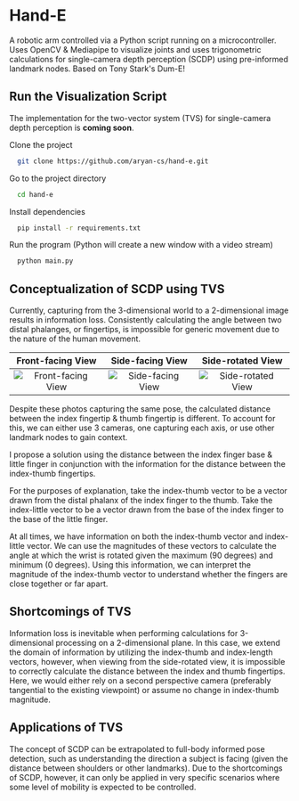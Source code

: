 
# Hand-E

A robotic arm controlled via a Python script running on a microcontroller. Uses OpenCV & Mediapipe to visualize joints and uses trigonometric calculations for single-camera depth perception (SCDP) using pre-informed landmark nodes. Based on Tony Stark's Dum-E!




## Run the Visualization Script

The implementation for the two-vector system (TVS) for single-camera depth perception is **coming soon**.

Clone the project

```bash
  git clone https://github.com/aryan-cs/hand-e.git
```

Go to the project directory

```bash
  cd hand-e
```

Install dependencies

```bash
  pip install -r requirements.txt
```

Run the program (Python will create a new window with a video stream)

```bash
  python main.py
```

## Conceptualization of SCDP using TVS

Currently, capturing from the 3-dimensional world to a 2-dimensional image results in information loss. Consistently calculating the angle between two distal phalanges, or fingertips, is impossible for generic movement due to the nature of the human movement. 

| Front-facing View | Side-facing View | Side-rotated View |
|     :---:      |     :---:      |     :---:      |
| ![Front-facing View](https://lh3.googleusercontent.com/pw/ABLVV87mhstnjihMCz4EVinAtFhgbtcIw81tEvO3Lp8i38D1dvaxPYEZXCso9pditwV4ZJcu_8_15m036LBl0cjNmS1LdwtkHGtqrvuJkmCA9RMrl5Sv6ZgKFya4hdWLnwEW82uzYdyfdjxUa47KX3QnbA-X7EtZcnPWOpbHoW5ERYAz840WksNvwlsT7arj5xdMcGALQ4Z9QIejdGfkyeJHKAF5pHtaCcWrwyjJL0i8ZEbHfsueEwxt4-5hFgyrfGiR7QV5luni6OqP53XjuLvOIMrDKZN-1c0FlN1CvJ8ANLBDHWhcWsPfDG2zsimnNx5F8zpspu7EiG7WGNbTANvUX0mcSOxsrke_JUnuARoj_EyWKZg-E6lbuCEFYscCPBNJjTsGq71Hs6Pdc-7UJX1-pAGl31EdyEmv8xykGSrPzNVGwLm5WqEKOD4Qc4S8RrU2IuKjjNnUuvP5nNn-u535Ea4a_V_OAEM3n_S2LhI_fYuBZlTqglWR6RZqJQGoLMEe8SfJeuMiFVoXkutRCMo8117CApHPUtJMZNnKuOb3riTkhHWj_k7PQ7cTlLSbWoZsxFkjNnr_opm2ilAa3UzekARiHIhk_5J9lIi2t8ssP1pb0cH98SERuP9Q-UM-LFqvpPgN875Yvlkyjl5onkrU5RCFQ5-HkqmL9DHt7OwbQI619s4xWnVD6yRvoDEgo6cbOz1QOeOREG7ZZIUX9h4o20gvSZzKxqydAXX-Jom3gLqv8yRvg1CHVzaU_d2pwCmqUaMKHZ0RtS2EB211fvWcdDUohp2fLMALHyXviySBO4hljGYZ-mehanw8CO6hTXxDwqX-PCUNopqQ7RuhVEqa7idMCVeUv7yBDx1_46TCvqiN4sHgLuZ4PhbmP7ExGZQxlg6B5qXo4QKFTLPzINm2VarwIw4sY3p-vOEWc3FRPtAcQIifMu2ZnS8NehLc1e_Ak19MH3tJUyfIcJG7_CXCzQwIGWw0Zx7NDDJSA51TCKaVlZnBB3NuS_Tv3VWHBeKw5zhu50F9YhvUGpP2MVDY6rvdfKE-gBKDmZ9hoCmn7kSqddwbhD4rpUUYlaOz25s0nIAxoqgaNu9TuWc1SQYwi4ZI5PjLbX9ufJEly_K1uDRMSRhxlbFUL2dXYA5Bu3Ouke_9esokt1NQFrK1JvdqDcTMGHzoTJTne0Jw8ueQ5mVr7SfDUbqtIit0aV1_lZbq1PSrXTqCeAotPlldQuKLdfCxsshXpEE2Fibr8R7w5FFd=w258-h194-no?authuser=0&quot) | ![Side-facing View](https://lh3.googleusercontent.com/pw/ABLVV84N20GlVbUTh0RcjfeW4u4L1XedXhWL_p3jgbCdB_U9jJ1klBR-279mVQWg8jw6NO8YeLt2GEUSi1C8dYfyYxxI8Y5gY3J5zngWn3mjgjLQd7v3EOf_AnKM4Se4jXkkzX-CrOAcCZf8BTb8mdN3k_8-OO7Fe_vAaQgnZooiS5XTU-7d9WneIoc8kL4l2ZLTm5QfdlB7px13yj1fCbVZ4UAl7jmtOEc0iqvET_mwKnTJbpSX2_Rs_N11-ralBhy0fpvczcgXTMHHA2pLjqhvXeo8Kq9ml-C2wmmJHNzr66oc6ZOkvdIk9KDv4aW677TgfCJUZ-WPJl51Tt2r9ne_gMECklChVNJTFgEIA9nhcbjB-4JTXyEpauCpuY3GxWv_acKngwIhsJG6fLZ7CF963_LC_ZnSv3bDeAgXjvHSxz8Xo3msL79Ms7XiI0fTiaLrmvXSjGHK5qFnvvc-NC95Eu_hCth8jRayeoZxiht9v4wzHEjO7TvGuhfKhDukPKcwVbV9_cNVHmkWc5WMtQPDooqCa3N_LesbQHjkhKtIfcjJpIDzv0d0AasEtaJzE8Ww-p6RauxaT08GkEq7Z0XH6gBnB8IeAm9wjWwIgk65LyyFBVQygBNlpUA5bqfFep0PH9_K_JkeyF6c6BVvNtQ9dZ0HryUuUOdeY1bFiqZdtuVQCf17cr8Dfd1Dg0UiJ_8CItT44kk3L4gkVPVJN9sAq0Q4zONRQPG_1IelznGpyi_5iGBYTMhJH4Xo9cCILcr7eLIpgvXGGyLvXnatim96oGeJYHqIkm7H69VNzWgwnm1bhZaFHiF6fmDJHzM7Ypw7todknS3WIY4da-rLcP9r-M0F2I_fSU9vGVBih-UCltfaY54T5NZcs5EycqGLgXoAHKmi9OnMatysKy1PuI3sUh4In8Y19el4M0hR2qSrggoNg4s69RssLV8EOM-n6nOYjkiWknT-lsvu7swQ4XCGNClAYyuudSjR_NIhQFtLJXri2rj3LPmt7rGr_aDE5SGkEHH0tfIYR7W0DKlFl2Nw1vxO3fhLNuSzFYeFEayvjvtpP_FnYM9dLS6SoACDfPlo9g14dmcNzv_VsalDk2inVidaKggV90DhiWyU7OkJ_KvR5fVKYxj0kWb2qf8RUNfCisfj05PZFwYf53a_X61Z3FuKhl3J5dC8pLQsc0mpKV0xIEWpz6NNnS7x0RcMX7LTCWv30X9WcikMiA7RMskH1y1ADC1pqr-yDCiIvOnZdmfs=w259-h194-no?authuser=0&quot) | ![Side-rotated View](https://lh3.googleusercontent.com/pw/ABLVV877D0-zR8kIRalA6fV3thsnTAO3_i4hr4AMiLm5mrCjLbO6yc8zFS1gEZD8u-WoTp7GzNQi7hyjvEby3_K5ECg3VUQEJG2NyPV2JDBPvzMdZ2h1h6Bk6DJ_0noiua6BKGZa1lDpenU3lqL3Y1HgRV_piDgkJSvqJ8TVzxrmqdPSQ4IbIA4OSYQ5hticwtEXjyCHkPjjD_HCURFXVa8TWYQvg7XaKnw5CqiM-uG_7pApzU8r-DQTp83fnRZZCCXXSOswtFRbJIhPmD9lVIxwhXFSktEc2NpXjK_QTxDWKokMcwCNgurVn1hmwcvie3z29UnY-N3IwuYx1iZehuMtm_igjQ-8UbaDjBlxS7GGeoK64zzVgdzeaqMcHuUu8LFD3Cj8D6W-DEXRQ6VFPY2tCJ7h0o7kUJe4B29p1BHVNcGFveDHyL8Vdks1ICqXZsd35BO78i03VIsLnGTx9CbjdR_c2amEwZmR6QNdN7lyXpBVQ6rbCrQ8x1zti0bN3Wb11sLO-4UhHBwNKjOsc2FURDs9p5hjoYnb-kYNygj9UtpHDmhTjHCrywfNdyko0yayC0jA__DAkPafOgw-DPWCGt8YE66Io4flm1QkEjcw73Sp2cUe3EupOxmRE3DcTOdwgNY6WKZMeggy9IFPulFz_42ummTlyjTghe_IZyy5UWj0TDU2TjgibD2qsYPnqQ76lQne_21ELZ9o8TisAtCIlPJBmiKO_k5IvGdlKeRwmafpfJnlIh0GStM7qQ6ZEtBrpCAMGk2NedPGPyzNLi3QqawmYJGoz2_I-UHJnPddd5kB7S1Lq_2oy_7UuZyeiies6nQGUIoHE7Xd4FqAy8YN_wDfcj0pokbJ13OsvilJLPWFVgq053N_2HZKuB8t-9viRJA6UTliAVnKtfsWX7MBDB_lOeWBvFPc9M8-r7SfRzv4w5ZQbR9EUa2V5sr6ugOYMQxrMIaPrNiD5CsX9_2YX5yi0IYtNGLPEDST02dVEQmnKqh3ZdyDGShGXwaZgfNpSuRG3y6syhdQG-Dv6jxhcGG0EDHahVBFW5wKsUllUfEo8ZVqDgpfpH8nQDMwGUI0uAdMVbLD1xTlI2IYuRquGeAiPwYdpFmJDFbea_s3y_ctqqzkfn--wUwHxkOGSwjrFPDZZrohaZg4hQBH6O8JoooqltfWPPcwLi5ct6L6AMX2yxxplQ4EaqFWlgnyot66XTY1veeDHgxdMokXwfj9HezSy4bNcV8ZdPusagVQX6x3=w260-h194-no?authuser=0&quot) |

Despite these photos capturing the same pose, the calculated distance between the index fingertip & thumb fingertip is different. To account for this, we can either use 3 cameras, one capturing each axis, or use other landmark nodes to gain context.

I propose a solution using the distance between the index finger base & little finger in conjunction with the information for the distance between the index-thumb fingertips. 

For the purposes of explanation, take the index-thumb vector to be a vector drawn from the distal phalanx of the index finger to the thumb. Take the index-little vector to be a vector drawn from the base of the index finger to the base of the little finger.

At all times, we have information on both the index-thumb vector and index-little vector. We can use the magnitudes of these vectors to calculate the angle at which the wrist is rotated given the maximum (90 degrees) and minimum (0 degrees). Using this information, we can interpret the magnitude of the index-thumb vector to understand whether the fingers are close together or far apart.




## Shortcomings of TVS

Information loss is inevitable when performing calculations for 3-dimensional processing on a 2-dimensional plane. In this case, we extend the domain of information by utilizing the index-thumb and index-length vectors, however, when viewing from the side-rotated view, it is impossible to correctly calculate the distance between the index and thumb fingertips. Here, we would either rely on a second perspective camera (preferably tangential to the existing viewpoint) or assume no change in index-thumb magnitude.

## Applications of TVS

The concept of SCDP can be extrapolated to full-body informed pose detection, such as understanding the direction a subject is facing (given the distance between shoulders or other landmarks). Due to the shortcomings of SCDP, however, it can only be applied in very specific scenarios where some level of mobility is expected to be controlled.
